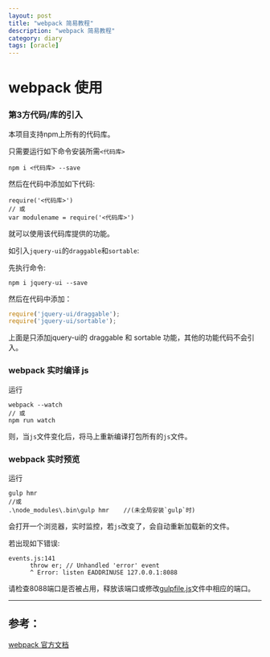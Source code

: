 ```yaml
---
layout: post
title: "webpack 简易教程"
description: "webpack 简易教程"
category: diary
tags: [oracle]
---
```



# webpack 使用


### 第3方代码/库的引入

本项目支持npm上所有的代码库。

只需要运行如下命令安装所需`<代码库>`

	npm i <代码库> --save

然后在代码中添加如下代码:

	require('<代码库>')
	// 或
	var modulename = require('<代码库>')

就可以使用该代码库提供的功能。

如引入`jquery-ui`的`draggable`和`sortable`:

先执行命令:

	npm i jquery-ui --save

然后在代码中添加：

```javascript
require('jquery-ui/draggable');
require('jquery-ui/sortable');
```

上面是只添加jquery-ui的 draggable 和 sortable 功能，其他的功能代码不会引入。

### webpack 实时编译 js

运行
```
webpack --watch
// 或
npm run watch
```

则，当`js`文件变化后，将马上重新编译打包所有的`js`文件。

### webpack 实时预览

运行

```
gulp hmr
//或
.\node_modules\.bin\gulp hmr	//(未全局安装`gulp`时)
```

会打开一个浏览器，实时监控，若`js`改变了，会自动重新加载新的文件。

若出现如下错误:

```
events.js:141
      throw er; // Unhandled 'error' event
      ^ Error: listen EADDRINUSE 127.0.0.1:8088
```

请检查8088端口是否被占用，释放该端口或修改[gulpfile.js](./src/EasyBuild.Web/gulpfile.js#L86)文件中相应的端口。


***

## 参考：

[webpack 官方文档](http://webpack.github.io/docs/)
